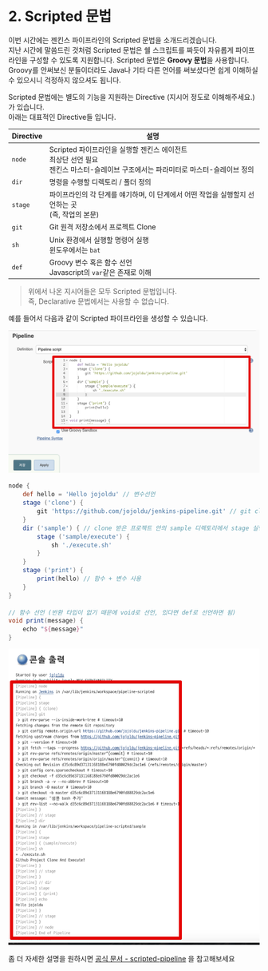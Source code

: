 # 2. Scripted 문법

이번 시간에는 젠킨스 파이프라인의 Scripted 문법을 소개드리겠습니다.  
지난 시간에 말씀드린 것처럼 Scripted 문법은 쉘 스크립트를 짜듯이 자유롭게 파이프라인을 구성할 수 있도록 지원합니다. Scripted 문법은 **Groovy 문법**을 사용합니다.   
Groovy를 안써보신 분들이더라도 Java나 기타 다른 언어를 써보셨다면 쉽게 이해하실 수 있으시니 걱정하지 않으셔도 됩니다.  
  
Scripted 문법에는 별도의 기능을 지원하는 Directive (지시어 정도로 이해해주세요.)가 있습니다.  
아래는 대표적인 Directive들 입니다.

| Directive   |  설명   |
|  ---  |  ---  |
|  ```node```     |  Scripted 파이프라인을 실행할 젠킨스 에이전트 <br> 최상단 선언 필요 <br> 젠킨스 마스터-슬레이브 구조에서는 파라미터로 마스터-슬레이브 정의     |
|  ```dir```     |  명령을 수행할 디렉토리 / 폴더 정의     |
|  ```stage```     |  파이프라인의 각 단계를 얘기하며, 이 단계에서 어떤 작업을 실행할지 선언하는 곳<br>(즉, 작업의 본문)     |
|   ```git```    | Git 원격 저장소에서 프로젝트 Clone    |
|  ```sh```     | Unix 환경에서 실행할 명령어 실행<br>윈도우에서는 ```bat```    |
|  ```def```     | Groovy 변수 혹은 함수 선언<br>Javascript의 ```var```같은 존재로 이해   |

> 위에서 나온 지시어들은 모두 Scripted 문법입니다.  
즉, Declarative 문법에서는 사용할 수 없습니다.


예를 들어서 다음과 같이 Scripted 파이프라인을 생성할 수 있습니다.

![scripted1](./images/2/scripted1.png)

```groovy
node {
    def hello = 'Hello jojoldu' // 변수선언
    stage ('clone') {
        git 'https://github.com/jojoldu/jenkins-pipeline.git' // git clone
    }
    dir ('sample') { // clone 받은 프로젝트 안의 sample 디렉토리에서 stage 실행
        stage ('sample/execute') {
            sh './execute.sh'
        }
    }
    stage ('print') {
        print(hello) // 함수 + 변수 사용
    }
}

// 함수 선언 (반환 타입이 없기 때문에 void로 선언, 있다면 def로 선언하면 됨)
void print(message) {
    echo "${message}"
}
```

![scripted2](./images/2/scripted2.png)

좀 더 자세한 설명을 원하시면 [공식 문서 - scripted-pipeline](https://jenkins.io/doc/book/pipeline/syntax/#scripted-pipeline) 을 참고해보세요
